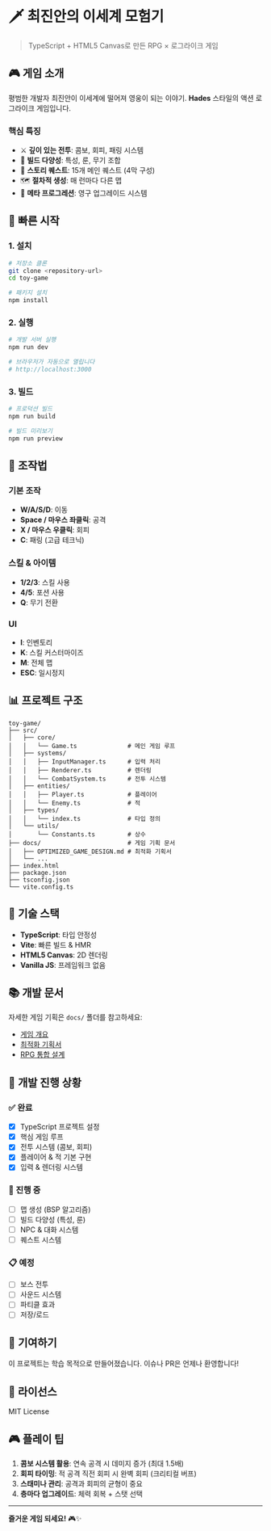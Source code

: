 # 🗡️ 최진안의 이세계 모험기

> TypeScript + HTML5 Canvas로 만든 RPG × 로그라이크 게임

## 🎮 게임 소개

평범한 개발자 최진안이 이세계에 떨어져 영웅이 되는 이야기.
**Hades** 스타일의 액션 로그라이크 게임입니다.

### 핵심 특징

- ⚔️ **깊이 있는 전투**: 콤보, 회피, 패링 시스템
- 🎲 **빌드 다양성**: 특성, 룬, 무기 조합
- 📜 **스토리 퀘스트**: 15개 메인 퀘스트 (4막 구성)
- 🗺️ **절차적 생성**: 매 런마다 다른 맵
- 💎 **메타 프로그레션**: 영구 업그레이드 시스템

## 🚀 빠른 시작

### 1. 설치

```bash
# 저장소 클론
git clone <repository-url>
cd toy-game

# 패키지 설치
npm install
```

### 2. 실행

```bash
# 개발 서버 실행
npm run dev

# 브라우저가 자동으로 열립니다
# http://localhost:3000
```

### 3. 빌드

```bash
# 프로덕션 빌드
npm run build

# 빌드 미리보기
npm run preview
```

## 🎯 조작법

### 기본 조작
- **W/A/S/D**: 이동
- **Space / 마우스 좌클릭**: 공격
- **X / 마우스 우클릭**: 회피
- **C**: 패링 (고급 테크닉)

### 스킬 & 아이템
- **1/2/3**: 스킬 사용
- **4/5**: 포션 사용
- **Q**: 무기 전환

### UI
- **I**: 인벤토리
- **K**: 스킬 커스터마이즈
- **M**: 전체 맵
- **ESC**: 일시정지

## 📊 프로젝트 구조

```
toy-game/
├── src/
│   ├── core/
│   │   └── Game.ts              # 메인 게임 루프
│   ├── systems/
│   │   ├── InputManager.ts      # 입력 처리
│   │   ├── Renderer.ts          # 렌더링
│   │   └── CombatSystem.ts      # 전투 시스템
│   ├── entities/
│   │   ├── Player.ts            # 플레이어
│   │   └── Enemy.ts             # 적
│   ├── types/
│   │   └── index.ts             # 타입 정의
│   └── utils/
│       └── Constants.ts         # 상수
├── docs/                        # 게임 기획 문서
│   ├── OPTIMIZED_GAME_DESIGN.md # 최적화 기획서
│   └── ...
├── index.html
├── package.json
├── tsconfig.json
└── vite.config.ts
```

## 🎨 기술 스택

- **TypeScript**: 타입 안정성
- **Vite**: 빠른 빌드 & HMR
- **HTML5 Canvas**: 2D 렌더링
- **Vanilla JS**: 프레임워크 없음

## 📚 개발 문서

자세한 게임 기획은 `docs/` 폴더를 참고하세요:

- [게임 개요](./docs/01-game-overview.md)
- [최적화 기획서](./docs/OPTIMIZED_GAME_DESIGN.md)
- [RPG 통합 설계](./docs/COMPLETE_RPG_ROGUELIKE_DESIGN.md)

## 🎯 개발 진행 상황

### ✅ 완료
- [x] TypeScript 프로젝트 설정
- [x] 핵심 게임 루프
- [x] 전투 시스템 (콤보, 회피)
- [x] 플레이어 & 적 기본 구현
- [x] 입력 & 렌더링 시스템

### 🚧 진행 중
- [ ] 맵 생성 (BSP 알고리즘)
- [ ] 빌드 다양성 (특성, 룬)
- [ ] NPC & 대화 시스템
- [ ] 퀘스트 시스템

### 📋 예정
- [ ] 보스 전투
- [ ] 사운드 시스템
- [ ] 파티클 효과
- [ ] 저장/로드

## 🤝 기여하기

이 프로젝트는 학습 목적으로 만들어졌습니다.
이슈나 PR은 언제나 환영합니다!

## 📝 라이선스

MIT License

## 🎮 플레이 팁

1. **콤보 시스템 활용**: 연속 공격 시 데미지 증가 (최대 1.5배)
2. **회피 타이밍**: 적 공격 직전 회피 시 완벽 회피 (크리티컬 버프)
3. **스태미나 관리**: 공격과 회피의 균형이 중요
4. **층마다 업그레이드**: 체력 회복 + 스탯 선택

---

**즐거운 게임 되세요!** 🎮✨